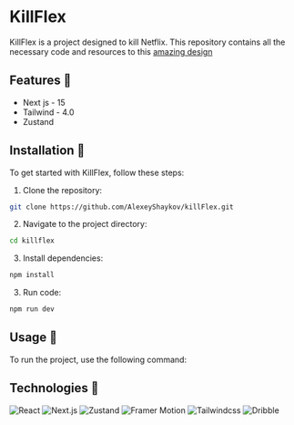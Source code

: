 # KillFlex

KillFlex is a project designed to kill Netflix. 
This repository contains all the necessary code and resources to this [amazing design](https://dribbble.com/shots/24181037-Amuxo-On-demand-streaming-platform-design) 

## Features 🚀

- Next js - 15
- Tailwind - 4.0
- Zustand

## Installation 🚀

To get started with KillFlex, follow these steps:

1. Clone the repository:
  ```bash
  git clone https://github.com/AlexeyShaykov/killFlex.git
  ```
2. Navigate to the project directory:
  ```bash
  cd killflex
  ```
3. Install dependencies:
  ```bash
  npm install
  ```

3. Run code:
  ```bash
  npm run dev
  ```

## Usage 🚀

To run the project, use the following command:


## Technologies 🔧

![React](https://img.shields.io/badge/React-%2320232a.svg?logo=react&logoColor=%2361DAFB)
![Next.js](https://img.shields.io/badge/Next.js-black?logo=next.js&logoColor=white)
![Zustand](https://img.shields.io/badge/react%20zustand-%2320232a.svg?style=for-the-badge&logo=react&logoColor=%2361DAFB)
![Framer Motion](https://img.shields.io/badge/framer_motion-ffca28?style=for-the-badge&logo=framer&logoColor=%23ffffff&color=%237178f6)
![Tailwindcss](https://img.shields.io/badge/tailwindcss-0F172A?&logo=tailwindcss)
![Dribble](https://img.shields.io/badge/Dribbble-EA4C89?logo=dribbble&logoColor=white)
